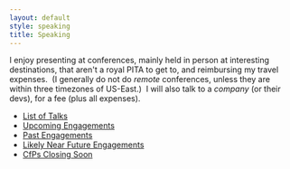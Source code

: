 ```yaml
---
layout: default
style: speaking
title: Speaking
---
```

I enjoy presenting at conferences,
mainly held in person at interesting destinations,
that aren't a royal PITA to get to,
and reimbursing my travel expenses.&nbsp;
(I generally do not do _remote_ conferences,
unless they are within three timezones of US-East.)&nbsp;
I will also talk to a _company_
(or their devs),
for a fee (plus all expenses).

- [List of Talks](/speaking/talks)
- [Upcoming Engagements](/speaking/upcoming)
- [Past Engagements](/speaking/past)
- [Likely Near Future Engagements](/speaking/likely)
- [CfPs Closing Soon](/speaking/cfps-ending-soon)

